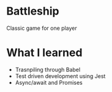 # Battleship

Classic game for one player

# What I learned

* Trasnpiling through Babel
* Test driven development using Jest
* Async/await and Promises
